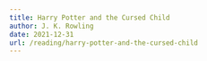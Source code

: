 ```yaml
---
title: Harry Potter and the Cursed Child
author: J. K. Rowling
date: 2021-12-31
url: /reading/harry-potter-and-the-cursed-child
---
```

